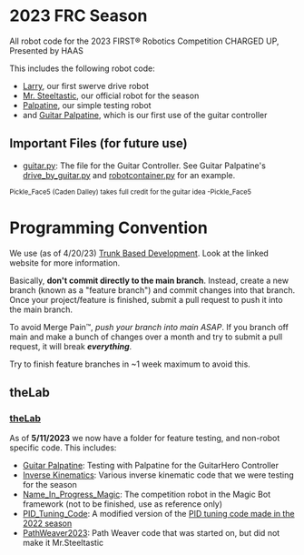 # 2023 FRC Season
All robot code for the 2023 FIRST® Robotics Competition CHARGED UP, Presented by HAAS

This includes the following robot code:
- [Larry](Larry), our first swerve drive robot
- [Mr. Steeltastic](Mr_Steeltastic), our official robot for the season
- [Palpatine](Palpatine_2022), our simple testing robot
- and [Guitar Palpatine](theLab/Guitar_Palpatine2023), which is our first use of the guitar controller

## Important Files (for future use)
- [guitar.py](theLab/Guitar_Palpatine2023/guitar.py): The file for the Guitar Controller. See Guitar Palpatine's [drive_by_guitar.py](theLab/Guitar_Palpatine2023/commands/drive_by_guitar) and [robotcontainer.py](theLab/Guitar_Palpatine2023/robotcontainer.py) for an example.

<sub>Pickle_Face5 (Caden Dalley) takes full credit for the guitar idea   -Pickle_Face5</sub>

# Programming Convention
We use (as of 4/20/23) [Trunk Based Development](https://trunkbaseddevelopment.com/). Look at the linked website for more information.

Basically, **don't commit directly to the main branch**. Instead, create a new branch (known as a "feature branch") and commit changes into that branch. Once your project/feature is finished, submit a pull request to push it into the main branch.

To avoid Merge Pain™, *push your branch into main ASAP*. If you branch off main and make a bunch of changes over a month and try to submit a pull request, it will break ***everything***.

Try to finish feature branches in ~1 week maximum to avoid this.

## theLab
### [theLab](theLab)
As of **5/11/2023** we now have a folder for feature testing, and non-robot specific code. This includes:
- [Guitar Palpatine](theLab/Guitar_Palpatine2023): Testing with Palpatine for the GuitarHero Controller
- [Inverse Kinematics](theLab/Inverse_Kinematics_Folder): Various inverse kinematic code that we were testing for the season
- [Name_In_Progress_Magic](theLab/Name_In_Progress_Magic): The competition robot in the Magic Bot framework (not to be finished, use as reference only)
- [PID_Tuning_Code](theLab/PID_Tuning_Code): A modified version of the [PID tuning code made in the 2022 season](https://github.com/SteelRidgeRobotics/2021-2022_FRC_Season/tree/main/PID_Tuning_Code)
- [PathWeaver2023](theLab/PathWeaver2023): Path Weaver code that was started on, but did not make it Mr.Steeltastic
